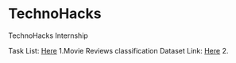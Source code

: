 # TechnoHacks
TechnoHacks Internship

Task List: [Here](https://drive.google.com/drive/folders/1PoJ8Yytf5WmJyTwP_iT_ijAfurY6VXPc)
1.Movie Reviews classification
Dataset Link: [Here](https://www.kaggle.com/c/word2vec-nlp-tutorial/data)
2.
